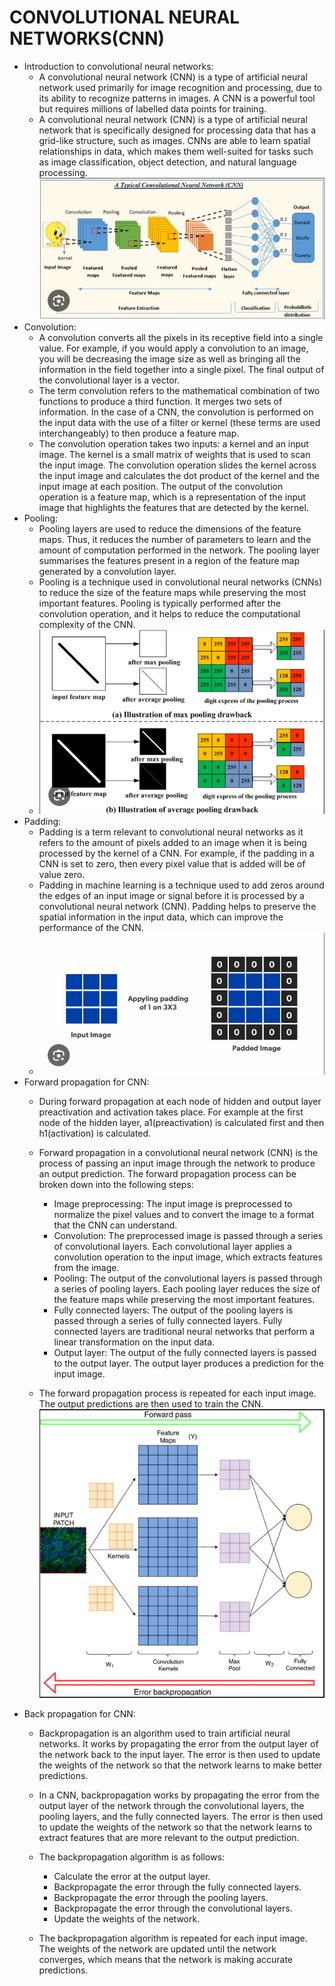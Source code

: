 # CONVOLUTIONAL NEURAL NETWORKS(CNN)

- Introduction to convolutional neural networks:
    - A convolutional neural network (CNN) is a type of artificial neural network used primarily for image recognition and processing, due to its ability to recognize patterns in images. A CNN is a powerful tool but requires millions of labelled data points for training.
    - A convolutional neural network (CNN) is a type of artificial neural network that is specifically designed for processing data that has a grid-like structure, such as images. CNNs are able to learn spatial relationships in data, which makes them well-suited for tasks such as image classification, object detection, and natural language processing.
    ![Alt text](image-20.png)
- Convolution:
    - A convolution converts all the pixels in its receptive field into a single value. For example, if you would apply a convolution to an image, you will be decreasing the image size as well as bringing all the information in the field together into a single pixel. The final output of the convolutional layer is a vector.
    - The term convolution refers to the mathematical combination of two functions to produce a third function. It merges two sets of information. In the case of a CNN, the convolution is performed on the input data with the use of a filter or kernel (these terms are used interchangeably) to then produce a feature map.
    - The convolution operation takes two inputs: a kernel and an input image. The kernel is a small matrix of weights that is used to scan the input image. The convolution operation slides the kernel across the input image and calculates the dot product of the kernel and the input image at each position. The output of the convolution operation is a feature map, which is a representation of the input image that highlights the features that are detected by the kernel.
- Pooling:
    - Pooling layers are used to reduce the dimensions of the feature maps. Thus, it reduces the number of parameters to learn and the amount of computation performed in the network. The pooling layer summarises the features present in a region of the feature map generated by a convolution layer.
    - Pooling is a technique used in convolutional neural networks (CNNs) to reduce the size of the feature maps while preserving the most important features. Pooling is typically performed after the convolution operation, and it helps to reduce the computational complexity of the CNN.
    - ![Alt text](image-21.png)
- Padding:
    - Padding is a term relevant to convolutional neural networks as it refers to the amount of pixels added to an image when it is being processed by the kernel of a CNN. For example, if the padding in a CNN is set to zero, then every pixel value that is added will be of value zero.
    - Padding in machine learning is a technique used to add zeros around the edges of an input image or signal before it is processed by a convolutional neural network (CNN). Padding helps to preserve the spatial information in the input data, which can improve the performance of the CNN.
    - ![Alt text](image-22.png)
- Forward propagation for CNN:
    - During forward propagation at each node of hidden and output layer preactivation and activation takes place. For example at the first node of the hidden layer, a1(preactivation) is calculated first and then h1(activation) is calculated.
    - Forward propagation in a convolutional neural network (CNN) is the process of passing an input image through the network to produce an output prediction. The forward propagation process can be broken down into the following steps:

        - Image preprocessing: The input image is preprocessed to normalize the pixel values and to convert the image to a format that the CNN can understand.
        - Convolution: The preprocessed image is passed through a series of convolutional layers. Each convolutional layer applies a convolution operation to the input image, which extracts features from the image.
        - Pooling: The output of the convolutional layers is passed through a series of pooling layers. Each pooling layer reduces the size of the feature maps while preserving the most important features.
        - Fully connected layers: The output of the pooling layers is passed through a series of fully connected layers. Fully connected layers are traditional neural networks that perform a linear transformation on the input data.
        - Output layer: The output of the fully connected layers is passed to the output layer. The output layer produces a prediction for the input image.
    - The forward propagation process is repeated for each input image. The output predictions are then used to train the CNN.
    ![Alt text](image-23.png)
- Back propagation for CNN:
    - Backpropagation is an algorithm used to train artificial neural networks. It works by propagating the error from the output layer of the network back to the input layer. The error is then used to update the weights of the network so that the network learns to make better predictions.
    - In a CNN, backpropagation works by propagating the error from the output layer of the network through the convolutional layers, the pooling layers, and the fully connected layers. The error is then used to update the weights of the network so that the network learns to extract features that are more relevant to the output prediction.

    - The backpropagation algorithm is as follows:

        - Calculate the error at the output layer.
        - Backpropagate the error through the fully connected layers.
        - Backpropagate the error through the pooling layers.
        - Backpropagate the error through the convolutional layers.
        - Update the weights of the network.
    - The backpropagation algorithm is repeated for each input image. The weights of the network are updated until the network converges, which means that the network is making accurate predictions.
    